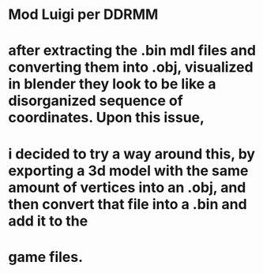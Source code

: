 # Mod Luigi per DDRMM

# after extracting the .bin mdl files and converting them into .obj, visualized in blender they look to be like a disorganized sequence of coordinates. Upon this issue,
# i decided to try a way around this, by exporting a 3d model with the same amount of vertices into an .obj, and then convert that file into a .bin and add it to the
# game files.
